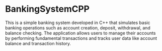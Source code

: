 # BankingSystemCPP
This is a simple banking system developed in C++ that simulates basic banking operations such as account creation, deposit, withdrawal, and balance checking. The application allows users to manage their accounts by performing fundamental transactions and tracks user data like account balance and transaction history.
